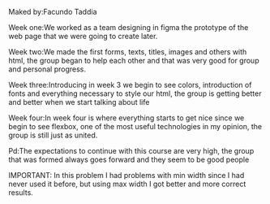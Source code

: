 Maked by:Facundo Taddia

Week one:We worked as a team designing in figma the prototype of the web page that we were going to create later.

Week two:We made the first forms, texts, titles, images and others with html, the group began to help each other and that was very good for group and personal progress.

Week three:Introducing in week 3 we begin to see colors, introduction of fonts and everything necessary to style our html, the group is getting better and better when we start talking about life

Week four:In week four is where everything starts to get nice since we begin to see flexbox, one of the most useful technologies in my opinion, the group is still just as united.

Pd:The expectations to continue with this course are very high, the group that was formed always goes forward and they seem to be good people

IMPORTANT: In this problem I had problems with min width since I had never used it before, but using max width I got better and more correct results.
